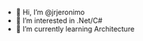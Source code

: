 - 👋 Hi, I’m @jrjeronimo
- 👀 I’m interested in .Net/C#
- 🌱 I’m currently learning Architecture

<!---
jrjeronimo/jrjeronimo is a ✨ special ✨ repository because its `README.md` (this file) appears on your GitHub profile.
You can click the Preview link to take a look at your changes.
--->
